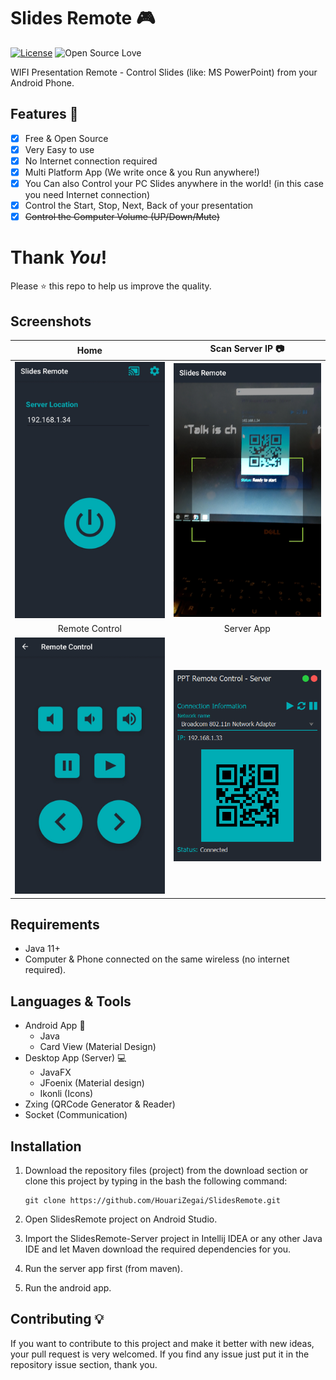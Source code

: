 # Slides Remote :video_game:
[![License](https://img.shields.io/badge/License-Apache%202.0-blue.svg)](LICENSE)
![Open Source Love](https://badges.frapsoft.com/os/v1/open-source.svg?v=102)

WIFI Presentation Remote - Control Slides (like: MS PowerPoint) from your Android Phone.

## Features :dart:
* [x] Free & Open Source
* [x] Very Easy to use
* [x] No Internet connection required
* [x] Multi Platform App (We write once & you Run anywhere!)
* [x] You Can also Control your PC Slides anywhere in the world! (in this case you need Internet connection)
* [x] Control the Start, Stop, Next, Back of your presentation
* [x] <del>Control the Computer Volume (UP/Down/Mute)</del>

# Thank _You_!
Please :star: this repo to help us improve the quality.

## Screenshots
Home           | Scan Server IP :camera:
:---------------------:|:------------------:
![screenshoot](Screenshots/home.jpg) | ![screenshoot](Screenshots/scan_server_ip.jpg)
Remote Control           | Server App
![screenshoot](Screenshots/remote_control.jpg) | ![screenshoot](Screenshots/server.PNG)

## Requirements
* Java 11+
* Computer & Phone connected on the same wireless (no internet required).

## Languages & Tools
* Android App :iphone:
  * Java
  * Card View (Material Design)
* Desktop App (Server) :computer:
  * JavaFX
  * JFoenix (Material design)
  * Ikonli (Icons)
* Zxing (QRCode Generator & Reader)
* Socket (Communication)

## Installation
1. Download the repository files (project) from the download section or clone this project by typing in the bash the following command:

       git clone https://github.com/HouariZegai/SlidesRemote.git
2. Open SlidesRemote project on Android Studio.
3. Import the SlidesRemote-Server project in Intellij IDEA or any other Java IDE and let Maven download the required dependencies for you.
4. Run the server app first (from maven).
5. Run the android app.

## Contributing 💡
If you want to contribute to this project and make it better with new ideas, your pull request is very welcomed.
If you find any issue just put it in the repository issue section, thank you.
